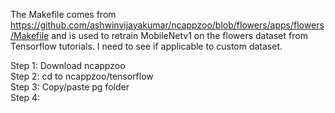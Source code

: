 The Makefile comes from https://github.com/ashwinvijayakumar/ncappzoo/blob/flowers/apps/flowers/Makefile and is used to retrain MobileNetv1 on the flowers dataset from Tensorflow tutorials.
I need to see if applicable to custom dataset.

Step 1: Download ncappzoo  
Step 2: cd to ncappzoo/tensorflow  
Step 3: Copy/paste pg folder   
Step 4: 
